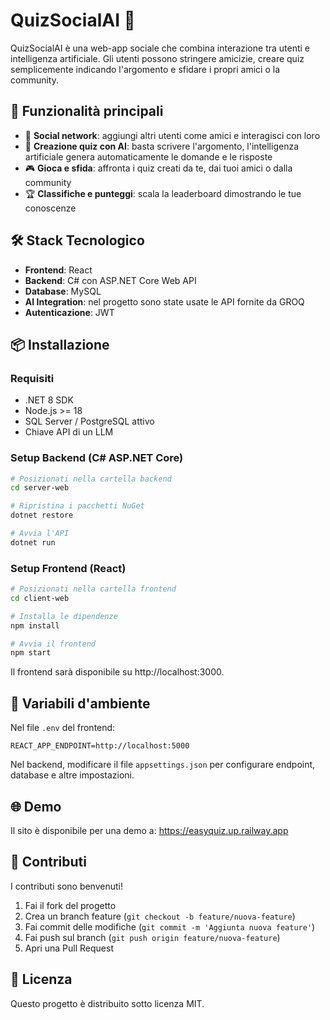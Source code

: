 # QuizSocialAI 🎉

QuizSocialAI è una web-app sociale che combina interazione tra utenti e intelligenza artificiale. Gli utenti possono stringere amicizie, creare quiz semplicemente indicando l'argomento e sfidare i propri amici o la community.

## 🚀 Funzionalità principali

- 👥 **Social network**: aggiungi altri utenti come amici e interagisci con loro
- 🧠 **Creazione quiz con AI**: basta scrivere l'argomento, l'intelligenza artificiale genera automaticamente le domande e le risposte
- 🎮 **Gioca e sfida**: affronta i quiz creati da te, dai tuoi amici o dalla community
- 🏆 **Classifiche e punteggi**: scala la leaderboard dimostrando le tue conoscenze

## 🛠️ Stack Tecnologico

- **Frontend**: React
- **Backend**: C# con ASP.NET Core Web API
- **Database**: MySQL
- **AI Integration**: nel progetto sono state usate le API fornite da GROQ
- **Autenticazione**: JWT

## 📦 Installazione

### Requisiti

- .NET 8 SDK
- Node.js >= 18
- SQL Server / PostgreSQL attivo
- Chiave API di un LLM

### Setup Backend (C# ASP.NET Core)

```bash
# Posizionati nella cartella backend
cd server-web

# Ripristina i pacchetti NuGet
dotnet restore

# Avvia l'API
dotnet run
```

### Setup Frontend (React)

```bash
# Posizionati nella cartella frontend
cd client-web

# Installa le dipendenze
npm install

# Avvia il frontend
npm start
```

Il frontend sarà disponibile su http://localhost:3000.

## 🔑 Variabili d'ambiente

Nel file `.env` del frontend:

```env
REACT_APP_ENDPOINT=http://localhost:5000
```

Nel backend, modificare il file `appsettings.json` per configurare endpoint, database e altre impostazioni.

## 🌐 Demo

Il sito è disponibile per una demo a: https://easyquiz.up.railway.app

## 🤝 Contributi

I contributi sono benvenuti!

1. Fai il fork del progetto
2. Crea un branch feature (`git checkout -b feature/nuova-feature`)
3. Fai commit delle modifiche (`git commit -m 'Aggiunta nuova feature'`)
4. Fai push sul branch (`git push origin feature/nuova-feature`)
5. Apri una Pull Request

## 📜 Licenza

Questo progetto è distribuito sotto licenza MIT.